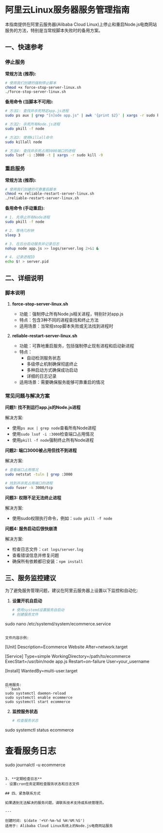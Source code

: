 # 阿里云Linux服务器服务管理指南

本指南提供在阿里云服务器(Alibaba Cloud Linux)上停止和重启Node.js电商网站服务的方法，特别是当常规脚本失败时的备用方案。

## 一、快速参考

### 停止服务

**常规方法 (推荐):**
```bash
# 使用我们创建的强制停止脚本
chmod +x force-stop-server-linux.sh
./force-stop-server-linux.sh
```

**备用命令 (当脚本不可用):**
```bash
# 方法1: 查找并杀死特定app.js进程
sudo ps aux | grep "[n]ode app.js" | awk '{print $2}' | xargs -r sudo kill -9

# 方法2: 杀死所有Node.js进程
sudo pkill -f node

# 方法3: 使用killall命令
sudo killall node

# 方法4: 查找并杀死占用3000端口的进程
sudo lsof -i :3000 -t | xargs -r sudo kill -9
```

### 重启服务

**常规方法 (推荐):**
```bash
# 使用我们创建的可靠重启脚本
chmod +x reliable-restart-server-linux.sh
./reliable-restart-server-linux.sh
```

**备用命令 (手动重启):**
```bash
# 1. 先停止所有Node进程
sudo pkill -f node

# 2. 等待几秒钟
sleep 3

# 3. 在后台启动服务并记录日志
nohup node app.js >> logs/server.log 2>&1 &

# 4. 记录进程ID
echo $! > server.pid
```

## 二、详细说明

### 脚本说明

1. **force-stop-server-linux.sh**
   - 功能：强制停止所有Node.js相关进程，特别针对app.js
   - 特点：包含3种不同的进程查找和终止方法
   - 适用场景：当常规stop脚本失败或无法找到进程时

2. **reliable-restart-server-linux.sh**
   - 功能：可靠地重启服务，包括强制停止现有进程和启动新进程
   - 特点：
     - 自动检测服务状态
     - 多级停止机制确保彻底终止
     - 多种启动方式确保成功启动
     - 详细的日志记录
   - 适用场景：需要确保服务能够可靠重启的情况

### 常见问题与解决方案

**问题1: 找不到运行app.js的Node.js进程**

解决方案:
- 使用`ps aux | grep node`查看所有Node进程
- 使用`sudo lsof -i :3000`检查端口占用情况
- 使用`pkill -f node`强制终止所有Node进程

**问题2: 端口3000被占用但找不到进程**

解决方案:
```bash
# 查看端口占用情况
sudo netstat -tuln | grep :3000

# 找到并杀死占用端口的进程
sudo fuser -k 3000/tcp
```

**问题3: 权限不足无法终止进程**

解决方案:
- 使用sudo权限执行命令，例如：`sudo pkill -f node`

**问题4: 服务启动后很快崩溃**

解决方案:
- 检查日志文件：`cat logs/server.log`
- 查看错误信息并修复问题
- 确保所有依赖都已安装：`npm install`

## 三、服务监控建议

为了避免服务管理问题，建议在阿里云服务器上设置以下监控和自动化:

1. **设置开机自启动**
   ```bash
   # 使用systemd设置服务自启动
   # 创建服务文件
sudo nano /etc/systemd/system/ecommerce.service
   ```

   文件内容示例:
   ```
   [Unit]
   Description=Ecommerce Website
   After=network.target
   
   [Service]
   Type=simple
   WorkingDirectory=/path/to/ecommerce
   ExecStart=/usr/bin/node app.js
   Restart=on-failure
   User=your_username
   
   [Install]
   WantedBy=multi-user.target
   ```

   启用服务:
   ```bash
sudo systemctl daemon-reload
sudo systemctl enable ecommerce
sudo systemctl start ecommerce
   ```

2. **监控服务状态**
   ```bash
   # 检查服务状态
sudo systemctl status ecommerce
   
   # 查看服务日志
sudo journalctl -u ecommerce
   ```

3. **定期检查日志**
   - 设置cron任务定期检查服务状态和日志文件

## 四、紧急联系方式

如果遇到无法解决的服务问题，请联系技术支持或系统管理员。

---

创建时间: $(date '+%Y-%m-%d %H:%M:%S')
适用于: Alibaba Cloud Linux系统上的Node.js电商网站服务